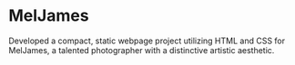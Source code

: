 # MelJames
Developed a compact, static webpage project utilizing HTML and CSS for MelJames, a talented photographer with a distinctive artistic aesthetic.
